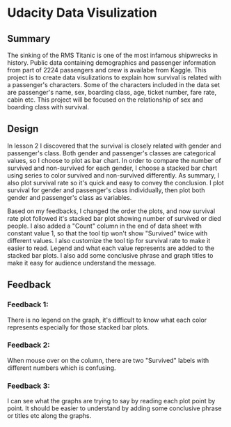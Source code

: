 # Udacity Data Visulization

## Summary

The sinking of the RMS Titanic is one of the most infamous shipwrecks in history. Public data containing demographics and passenger information from part of 2224 passengers and crew is availabe from Kaggle. This project is to create data visulizations to explain how survival is related with a passenger's characters. Some of the characters included in the data set are passenger's name, sex, boarding class, age, ticket number, fare rate, cabin etc. This project will be focused on the relationship of sex and boarding class with survival. 


## Design

In lesson 2 I discovered that the survival is closely related with gender and passenger's class. Both gender and passenger's classes are categorical values, so I choose to plot as bar chart. In order to compare the number of survived and non-survived for each gender, I choose a stacked bar chart using series to color survived and non-survived differently. As summary, I also plot survival rate so it's quick and easy to convey the conclusion. I plot survival for gender and passenger's class individually, then plot both gender and passenger's class as variables. 

Based on my feedbacks, I changed the order the plots, and now survival rate plot followed it's stacked bar plot showing number of survived or died people. I also added a "Count" column in the end of data sheet with constant value 1, so that the tool tip won't show "Survived" twice with different values. I also customize the tool tip for survival rate to make it easier to read. Legend and what each value represents are added to the stacked bar plots. I also add some conclusive phrase and graph titles to make it easy for audience understand the message. 

## Feedback

### Feedback 1: 
There is no legend on the graph, it's difficult to know what each color represents especially for those stacked bar plots.  

### Feedback 2: 
When mouse over on the column, there are two "Survived" labels with different numbers which is confusing.

### Feedback 3: 
I can see what the graphs are trying to say by reading each plot point by point. It should be easier to understand by adding some conclusive phrase or titles etc along the graphs. 


